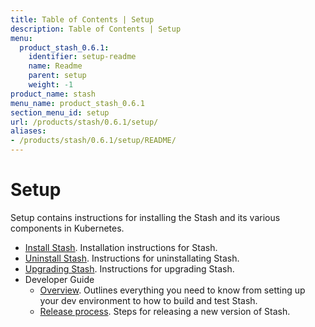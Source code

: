 ```yaml
---
title: Table of Contents | Setup
description: Table of Contents | Setup
menu:
  product_stash_0.6.1:
    identifier: setup-readme
    name: Readme
    parent: setup
    weight: -1
product_name: stash
menu_name: product_stash_0.6.1
section_menu_id: setup
url: /products/stash/0.6.1/setup/
aliases:
- /products/stash/0.6.1/setup/README/
---
```


# Setup

Setup contains instructions for installing the Stash and its various components in Kubernetes.

- [Install Stash](/products/stash/0.6.1/setup/install). Installation instructions for Stash.
- [Uninstall Stash](/products/stash/0.6.1/setup/uninstall). Instructions for uninstallating Stash.
- [Upgrading Stash](/products/stash/0.6.1/setup/upgrade). Instructions for upgrading Stash.
- Developer Guide
  - [Overview](/products/stash/0.6.1/setup/developer-guide/overview). Outlines everything you need to know from setting up your dev environment to how to build and test Stash.
  - [Release process](/products/stash/0.6.1/setup/developer-guide/release). Steps for releasing a new version of Stash.
